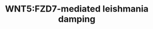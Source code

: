 ---
annotations:
- id: PW:0001047
  parent: disease pathway
  type: Pathway Ontology
  value: Leishmaniasis pathway
authors:
- ReactomeTeam
- DeSl
description: Wnt-5a (WNT5) is known for being a highly specific regulated gene in
  response to microbial infection (Blumenthal et al. 2006, Pereira et al. 2008 & Ljungberg
  et al. 2019) including leishmaniasis (Chakraborty et al. 2017), where it seems to
  be involve in mechanisms that dampen the parasite load within main host macrophages
  (Chakraborty et al. 2017). In addition, WNT5 is a highly responsive gene in human
  macrophages present in chronic diseases such as rheumatoid arthritis (Sen et al.
  2000), cancer (Pukrop et al. 2006), atherosclerosis (Christman et al. 2008) and
  obesity (Ouchi et al. 2010 & Ljungberg et al. 2019).<br><br>Frizzled-7 (FZD7) acts
  as a receptor of WNT5 which, upon binding, is implicated in the initiation of the
  non-canonical WNT pathway that ends up in the re-accommodation of the cytoskeleton
  to allow a process called planar cell polarity (PCP) (Ljungberg et al. 2019). The
  activation of the WNT5:FZD7 non-canonical signalling cascade that drives PCP is
  being studied for its involvement in inflammatory responses (Shao et al. 2016).
  Treatment of RAW264.7 macrophages with recombinant Wnt5a induced NADPH oxidase-mediated
  ROS production, which has been suggested to contribute to the macrophage control
  of L. donovani. Consequently, detailed understanding of how WNT signaling network
  defines host responses to infection could be important to identify potential targets
  (Ljungberg et al. 2019).  View original pathway at [http://www.reactome.org/PathwayBrowser/#DIAGRAM=9673324
  Reactome].
last-edited: 2021-01-25
organisms:
- Homo sapiens
redirect_from:
- /index.php/Pathway:WP5005
- /instance/WP5005
revision: null
schema-jsonld:
- '@context': https://schema.org/
  '@id': https://wikipathways.github.io/pathways/WP5005.html
  '@type': Dataset
  creator:
    '@type': Organization
    name: WikiPathways
  description: Wnt-5a (WNT5) is known for being a highly specific regulated gene in
    response to microbial infection (Blumenthal et al. 2006, Pereira et al. 2008 &
    Ljungberg et al. 2019) including leishmaniasis (Chakraborty et al. 2017), where
    it seems to be involve in mechanisms that dampen the parasite load within main
    host macrophages (Chakraborty et al. 2017). In addition, WNT5 is a highly responsive
    gene in human macrophages present in chronic diseases such as rheumatoid arthritis
    (Sen et al. 2000), cancer (Pukrop et al. 2006), atherosclerosis (Christman et
    al. 2008) and obesity (Ouchi et al. 2010 & Ljungberg et al. 2019).<br><br>Frizzled-7
    (FZD7) acts as a receptor of WNT5 which, upon binding, is implicated in the initiation
    of the non-canonical WNT pathway that ends up in the re-accommodation of the cytoskeleton
    to allow a process called planar cell polarity (PCP) (Ljungberg et al. 2019).
    The activation of the WNT5:FZD7 non-canonical signalling cascade that drives PCP
    is being studied for its involvement in inflammatory responses (Shao et al. 2016).
    Treatment of RAW264.7 macrophages with recombinant Wnt5a induced NADPH oxidase-mediated
    ROS production, which has been suggested to contribute to the macrophage control
    of L. donovani. Consequently, detailed understanding of how WNT signaling network
    defines host responses to infection could be important to identify potential targets
    (Ljungberg et al. 2019).  View original pathway at [http://www.reactome.org/PathwayBrowser/#DIAGRAM=9673324
    Reactome].
  keywords:
  - ADP
  - ATP
  - 'CYBA '
  - FZD7
  - 'FZD7 '
  - 'GTP '
  - H+
  - JUN
  - MAPK8
  - N4GlycoAsn-PalmS
  - 'N4GlycoAsn-PalmS WNT5A(36-380) '
  - NADP+
  - NADPH
  - NOX1
  - 'NOX1 '
  - NOX1 Complex
  - 'NOXA1 '
  - 'NOXO1 '
  - O2
  - O2.-
  - 'RAC1 '
  - RAC1:GTP
  - WNT5:FZD7
  - WNT5:FZD7:p-DVL
  - WNT5:FZD7:pp-DVL
  - WNT5:FZD7:pp-DVL:RAC1:GTP
  - WNT5A(36-380)
  - complex:WNT5:FZD7:pp-DVL:RAC1:GTP
  - p-DVL
  - 'p-DVL2 '
  - 'p-DVL3 '
  - 'p-S-DVL1 '
  - p-S63,S73-JUN
  - p-T,Y-MAPK8
  - 'pp-DVL1 '
  - 'pp-DVL2 '
  - 'pp-DVL3 '
  - unknown kinase
  license: CC0
  name: WNT5:FZD7-mediated leishmania damping
seo: CreativeWork
title: WNT5:FZD7-mediated leishmania damping
wpid: WP5005
---